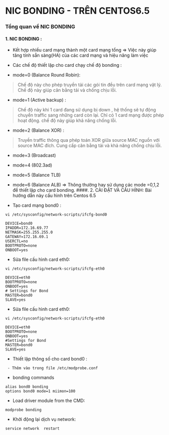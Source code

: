 ﻿NIC BONDING - TRÊN CENTOS6.5
===========================================================
### Tổng quan về NIC BONDING
#### 1. NIC BONDING :

- Kết hợp nhiều card mạng thành một card mạng tổng
 => Việc này giúp  tăng tính sẵn sàng(HA) của  các card mạng và hiệu năng làm việc
- Các chế độ thiết lập cho  card chạy chế độ bonding :
 
- mode=0 (Balance Round Robin):
 > Chế độ này cho phép truyền tải các gói tin đều trên card mạng vật lý.
 > Chế độ này giúp cân bằng tải và chống chịu lỗi.
- mode=1 (Active backup) : 
 > Chế độ này  khi 1 card đang sử dụng bị down , hệ thống sẽ tự động chuyển traffic sang những card  còn lại.
 > Chỉ có 1 card mạng được phép hoạt động.
 > chế độ này giúp khả năng chống lỗi.
- mode=2 (Balance XOR) :
 > Truyền traffic thông qua  phép toán XOR giữa source MAC nguồn với source MAC đích.
 > Cung cấp cân bằng tải và khả năng chống chịu lỗi.

- mode=3 (Broadcast)
- mode=4 (802.3ad)
- mode=5 (Balance TLB)
- mode=6 (Balance ALB)
=> Thông thường  hay sử dụng các mode =0,1,2 để  thiết lập cho card bonding.
####. 2. CÀI ĐẶT VÀ CẤU HÌNH:
Bài hướng dẫn này  cấu hình trên Centos 6.5

- Tạo card mạng bond0 :

```
vi /etc/sysconfig/network-scripts/ifcfg-bond0

DEVICE=bond0 
IPADDR=172.16.69.77 
NETMASK=255.255.255.0 
GATEWAY=172.16.69.1 
USERCTL=no 
BOOTPROTO=none 
ONBOOT=yes

```
- Sửa file cấu hình  card eth0:
```
vi /etc/sysconfig/network-scripts/ifcfg-eth0

DEVICE=eth0 
BOOTPROTO=none 
ONBOOT=yes 
# Settings for Bond 
MASTER=bond0 
SLAVE=yes

```
- Sửa file cấu hình  card eth0:
```
vi /etc/sysconfig/network-scripts/ifcfg-eth0

DEVICE=eth0 
BOOTPROTO=none 
ONBOOT=yes 
#Settings for Bond 
MASTER=bond0 
SLAVE=yes

```
- Thiết lập thông số cho card bond0 :
 
```
 - Thêm vào trong file /etc/modprobe.conf

```
- bonding commands
```
alias bond0 bonding 
options bond0 mode=1 miimon=100

```
- Load driver module  from the CMD:
```
modprobe bonding
```
- Khởi động lại dịch vụ network:

```
service network  restart
```
